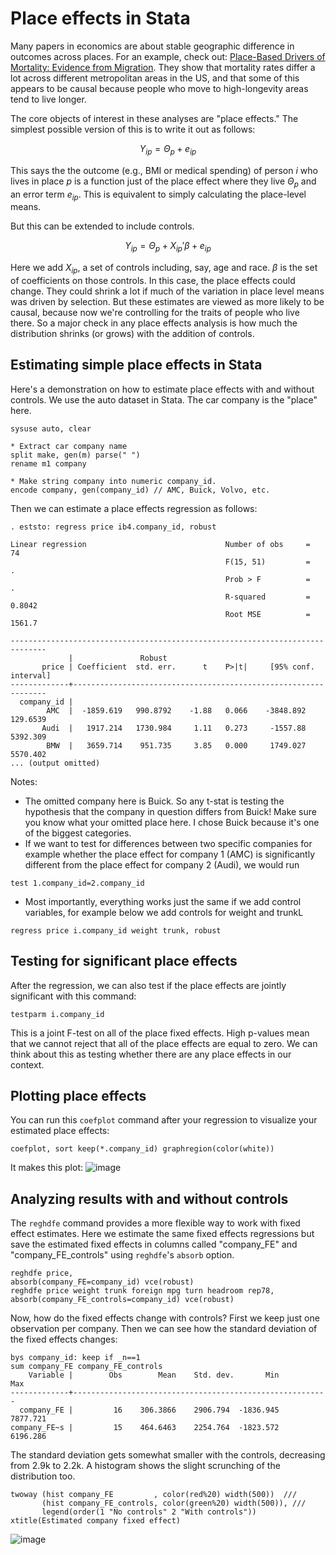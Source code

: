 # Place effects in Stata

Many papers in economics are about stable geographic difference in outcomes across places. For an example, check out: [Place-Based Drivers of Mortality: Evidence from Migration](https://www.aeaweb.org/articles?id=10.1257/aer.20190825). They show that mortality rates differ a lot across different metropolitan areas in the US, and that some of this appears to be causal because people who move to high-longevity areas tend to live longer.

The core objects of interest in these analyses are "place effects." The simplest possible version of this is to write it out as follows:

$$
Y_{ip} = \Theta_p + e_{ip}
$$

This says the the outcome (e.g., BMI or medical spending) of person $i$ who lives in place $p$ is a function just of the place effect where they live $\Theta_p$ and an error term $e_{ip}$. This is equivalent to simply calculating the place-level means.

But this can be extended to include controls. 

$$
Y_{ip} = \Theta_p  + X_{ip}' \beta + e_{ip}
$$

Here we add $X_{ip}$, a set of controls including, say, age and race. $\beta$ is the set of coefficients on those controls. In this case, the place effects could change. They could shrink a lot if much of the variation in place level means was driven by selection. But these estimates are viewed as more likely to be causal, because now we're controlling for the traits of people who live there. So a major check in any place effects analysis is how much the distribution shrinks (or grows) with the addition of controls.

## Estimating simple place effects in Stata 

Here's a demonstration on how to estimate place effects with and without controls. We use the auto dataset in Stata. The car company is the "place" here.

```
sysuse auto, clear 
 
* Extract car company name 
split make, gen(m) parse(" ") 
rename m1 company 
 
* Make string company into numeric company_id. 
encode company, gen(company_id) // AMC, Buick, Volvo, etc.
```

Then we can estimate a place effects regression as follows:
```
. eststo: regress price ib4.company_id, robust

Linear regression                               Number of obs     =         74
                                                F(15, 51)         =          .
                                                Prob > F          =          .
                                                R-squared         =     0.8042
                                                Root MSE          =     1561.7

------------------------------------------------------------------------------
             |               Robust
       price | Coefficient  std. err.      t    P>|t|     [95% conf. interval]
-------------+----------------------------------------------------------------
  company_id |
        AMC  |  -1859.619   990.8792    -1.88   0.066    -3848.892    129.6539
       Audi  |   1917.214   1730.984     1.11   0.273     -1557.88    5392.309
        BMW  |   3659.714    951.735     3.85   0.000     1749.027    5570.402
... (output omitted)
```
Notes:
- The omitted company here is Buick. So any t-stat is testing the hypothesis that the company in question differs from Buick! Make sure you know what your omitted place here. I chose Buick because it's one of the biggest categories.
- If we want to test for differences between two specific companies for example whether the place effect for company 1 (AMC) is significantly different from the place effect for company 2 (Audi), we would run 
``` 
test 1.company_id=2.company_id
```
- Most importantly, everything works just the same if we add control variables, for example below we add controls for weight and trunkL
```
regress price i.company_id weight trunk, robust 
```

## Testing for significant place effects

After the regression, we can also test if the place effects are jointly significant with this command:
```
testparm i.company_id
```
This is a joint F-test on all of the place fixed effects. High p-values mean that we cannot reject that all of the place effects are equal to zero. We can think about this as testing whether there are any place effects in our context.

## Plotting place effects
You can run this `coefplot` command after your regression to visualize your estimated place effects:
```
coefplot, sort keep(*.company_id) graphregion(color(white))
```
It makes this plot:
![image](https://github.com/pithymaxim/teaching/assets/6835110/2fcccfa2-ce91-4119-9cc6-97557f6b41eb)

## Analyzing results with and without controls 

The `reghdfe` command provides a more flexible way to work with fixed effect estimates. Here we estimate the same fixed effects regressions but save the estimated fixed effects in columns called "company_FE" and "company_FE_controls" using `reghdfe`'s `absorb` option.
```
reghdfe price,                                              absorb(company_FE=company_id) vce(robust)
reghdfe price weight trunk foreign mpg turn headroom rep78, absorb(company_FE_controls=company_id) vce(robust)
```
Now, how do the fixed effects change with controls? First we keep just one observation per company. Then we can see how the standard deviation of the fixed effects changes:
```
bys company_id: keep if _n==1
sum company_FE company_FE_controls
    Variable |        Obs        Mean    Std. dev.       Min        Max
-------------+---------------------------------------------------------
  company_FE |         16    306.3866    2906.794  -1836.945   7877.721
company_FE~s |         15    464.6463    2254.764  -1823.572   6196.286
```
The standard deviation gets somewhat smaller with the controls, decreasing from 2.9k to 2.2k. A histogram shows the slight scrunching of the distribution too.
```
twoway (hist company_FE         , color(red%20) width(500))  ///   
       (hist company_FE_controls, color(green%20) width(500)), ///
	   legend(order(1 "No controls" 2 "With controls")) xtitle(Estimated company fixed effect)
```
![image](https://github.com/pithymaxim/teaching/assets/6835110/64e2b80b-ae2f-40e7-a8de-b08d5c48e057)



